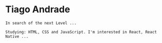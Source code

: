 <h1>Tiago Andrade</h1>


```
In search of the next Level ...

Studying: HTML, CSS and JavaScript. I'm interested in React, React Native ...
```
